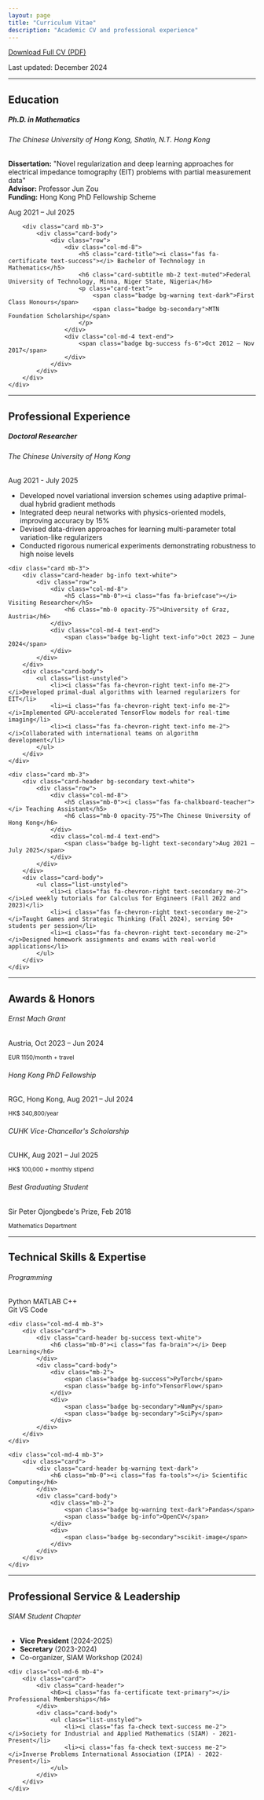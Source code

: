 ```yaml
---
layout: page
title: "Curriculum Vitae"
description: "Academic CV and professional experience"
---
```


<div class="text-center mb-5">
    <a href="/CV.pdf" class="btn btn-primary btn-lg" target="_blank">
        <i class="fas fa-download"></i> Download Full CV (PDF)
    </a>
    <p class="text-muted mt-2">Last updated: December 2024</p>
</div>

---

## Education

<div class="row">
    <div class="col-md-12">
        <div class="card mb-3">
            <div class="card-body">
                <div class="row">
                    <div class="col-md-8">
                        <h5 class="card-title"><i class="fas fa-graduation-cap text-primary"></i> Ph.D. in Mathematics</h5>
                        <h6 class="card-subtitle mb-2 text-muted">The Chinese University of Hong Kong, Shatin, N.T. Hong Kong</h6>
                        <p class="card-text">
                            <strong>Dissertation:</strong> "Novel regularization and deep learning approaches for electrical impedance tomography (EIT) problems with partial measurement data"<br>
                            <strong>Advisor:</strong> Professor Jun Zou<br>
                            <strong>Funding:</strong> <span class="badge bg-success">Hong Kong PhD Fellowship Scheme</span>
                        </p>
                    </div>
                    <div class="col-md-4 text-end">
                        <span class="badge bg-primary fs-6">Aug 2021 – Jul 2025</span>
                    </div>
                </div>
            </div>
        </div>
        
        <div class="card mb-3">
            <div class="card-body">
                <div class="row">
                    <div class="col-md-8">
                        <h5 class="card-title"><i class="fas fa-certificate text-success"></i> Bachelor of Technology in Mathematics</h5>
                        <h6 class="card-subtitle mb-2 text-muted">Federal University of Technology, Minna, Niger State, Nigeria</h6>
                        <p class="card-text">
                            <span class="badge bg-warning text-dark">First Class Honours</span>
                            <span class="badge bg-secondary">MTN Foundation Scholarship</span>
                        </p>
                    </div>
                    <div class="col-md-4 text-end">
                        <span class="badge bg-success fs-6">Oct 2012 – Nov 2017</span>
                    </div>
                </div>
            </div>
        </div>
    </div>
</div>

---

## Professional Experience

<div class="timeline">
    <div class="card mb-3">
        <div class="card-header bg-primary text-white">
            <div class="row">
                <div class="col-md-8">
                    <h5 class="mb-0"><i class="fas fa-briefcase"></i> Doctoral Researcher</h5>
                    <h6 class="mb-0 opacity-75">The Chinese University of Hong Kong</h6>
                </div>
                <div class="col-md-4 text-end">
                    <span class="badge bg-light text-primary">Aug 2021 - July 2025</span>
                </div>
            </div>
        </div>
        <div class="card-body">
            <ul class="list-unstyled">
                <li><i class="fas fa-chevron-right text-primary me-2"></i>Developed novel variational inversion schemes using adaptive primal-dual hybrid gradient methods</li>
                <li><i class="fas fa-chevron-right text-primary me-2"></i>Integrated deep neural networks with physics-oriented models, improving accuracy by 15%</li>
                <li><i class="fas fa-chevron-right text-primary me-2"></i>Devised data-driven approaches for learning multi-parameter total variation-like regularizers</li>
                <li><i class="fas fa-chevron-right text-primary me-2"></i>Conducted rigorous numerical experiments demonstrating robustness to high noise levels</li>
            </ul>
        </div>
    </div>
    
    <div class="card mb-3">
        <div class="card-header bg-info text-white">
            <div class="row">
                <div class="col-md-8">
                    <h5 class="mb-0"><i class="fas fa-briefcase"></i> Visiting Researcher</h5>
                    <h6 class="mb-0 opacity-75">University of Graz, Austria</h6>
                </div>
                <div class="col-md-4 text-end">
                    <span class="badge bg-light text-info">Oct 2023 – June 2024</span>
                </div>
            </div>
        </div>
        <div class="card-body">
            <ul class="list-unstyled">
                <li><i class="fas fa-chevron-right text-info me-2"></i>Developed primal-dual algorithms with learned regularizers for EIT</li>
                <li><i class="fas fa-chevron-right text-info me-2"></i>Implemented GPU-accelerated TensorFlow models for real-time imaging</li>
                <li><i class="fas fa-chevron-right text-info me-2"></i>Collaborated with international teams on algorithm development</li>
            </ul>
        </div>
    </div>

    <div class="card mb-3">
        <div class="card-header bg-secondary text-white">
            <div class="row">
                <div class="col-md-8">
                    <h5 class="mb-0"><i class="fas fa-chalkboard-teacher"></i> Teaching Assistant</h5>
                    <h6 class="mb-0 opacity-75">The Chinese University of Hong Kong</h6>
                </div>
                <div class="col-md-4 text-end">
                    <span class="badge bg-light text-secondary">Aug 2021 – July 2025</span>
                </div>
            </div>
        </div>
        <div class="card-body">
            <ul class="list-unstyled">
                <li><i class="fas fa-chevron-right text-secondary me-2"></i>Led weekly tutorials for Calculus for Engineers (Fall 2022 and 2023)</li>
                <li><i class="fas fa-chevron-right text-secondary me-2"></i>Taught Games and Strategic Thinking (Fall 2024), serving 50+ students per session</li>
                <li><i class="fas fa-chevron-right text-secondary me-2"></i>Designed homework assignments and exams with real-world applications</li>
            </ul>
        </div>
    </div>
</div>

---

## Awards & Honors

<div class="row text-center">
    <div class="col-md-3 mb-3">
        <div class="card">
            <div class="card-body">
                <i class="fas fa-trophy fa-3x text-warning mb-3"></i>
                <h6>Ernst Mach Grant</h6>
                <p class="text-muted">Austria, Oct 2023 – Jun 2024</p>
                <small class="text-muted">EUR 1150/month + travel</small>
            </div>
        </div>
    </div>
    <div class="col-md-3 mb-3">
        <div class="card">
            <div class="card-body">
                <i class="fas fa-medal fa-3x text-primary mb-3"></i>
                <h6>Hong Kong PhD Fellowship</h6>
                <p class="text-muted">RGC, Hong Kong, Aug 2021 – Jul 2024</p>
                <small class="text-muted">HK$ 340,800/year</small>
            </div>
        </div>
    </div>
    <div class="col-md-3 mb-3">
        <div class="card">
            <div class="card-body">
                <i class="fas fa-award fa-3x text-success mb-3"></i>
                <h6>CUHK Vice-Chancellor's Scholarship</h6>
                <p class="text-muted">CUHK, Aug 2021 – Jul 2025</p>
                <small class="text-muted">HK$ 100,000 + monthly stipend</small>
            </div>
        </div>
    </div>
    <div class="col-md-3 mb-3">
        <div class="card">
            <div class="card-body">
                <i class="fas fa-star fa-3x text-info mb-3"></i>
                <h6>Best Graduating Student</h6>
                <p class="text-muted">Sir Peter Ojongbede's Prize, Feb 2018</p>
                <small class="text-muted">Mathematics Department</small>
            </div>
        </div>
    </div>
</div>

---

## Technical Skills & Expertise

<div class="row">
    <div class="col-md-4 mb-3">
        <div class="card">
            <div class="card-header bg-primary text-white">
                <h6 class="mb-0"><i class="fas fa-code"></i> Programming</h6>
            </div>
            <div class="card-body">
                <div class="mb-2">
                    <span class="badge bg-primary">Python</span>
                    <span class="badge bg-info">MATLAB</span>
                    <span class="badge bg-warning text-dark">C++</span>
                </div>
                <div>
                    <span class="badge bg-secondary">Git</span>
                    <span class="badge bg-secondary">VS Code</span>
                </div>
            </div>
        </div>
    </div>
    
    <div class="col-md-4 mb-3">
        <div class="card">
            <div class="card-header bg-success text-white">
                <h6 class="mb-0"><i class="fas fa-brain"></i> Deep Learning</h6>
            </div>
            <div class="card-body">
                <div class="mb-2">
                    <span class="badge bg-success">PyTorch</span>
                    <span class="badge bg-info">TensorFlow</span>
                </div>
                <div>
                    <span class="badge bg-secondary">NumPy</span>
                    <span class="badge bg-secondary">SciPy</span>
                </div>
            </div>
        </div>
    </div>
    
    <div class="col-md-4 mb-3">
        <div class="card">
            <div class="card-header bg-warning text-dark">
                <h6 class="mb-0"><i class="fas fa-tools"></i> Scientific Computing</h6>
            </div>
            <div class="card-body">
                <div class="mb-2">
                    <span class="badge bg-warning text-dark">Pandas</span>
                    <span class="badge bg-info">OpenCV</span>
                </div>
                <div>
                    <span class="badge bg-secondary">scikit-image</span>
                </div>
            </div>
        </div>
    </div>
</div>

---

## Professional Service & Leadership

<div class="row">
    <div class="col-md-6 mb-4">
        <div class="card">
            <div class="card-header">
                <h6><i class="fas fa-users text-primary"></i> SIAM Student Chapter</h6>
            </div>
            <div class="card-body">
                <ul class="list-unstyled">
                    <li><i class="fas fa-user-tie text-primary me-2"></i><strong>Vice President</strong> (2024-2025)</li>
                    <li><i class="fas fa-user-edit text-primary me-2"></i><strong>Secretary</strong> (2023-2024)</li>
                    <li><i class="fas fa-calendar text-primary me-2"></i>Co-organizer, SIAM Workshop (2024)</li>
                </ul>
            </div>
        </div>
    </div>
    
    <div class="col-md-6 mb-4">
        <div class="card">
            <div class="card-header">
                <h6><i class="fas fa-certificate text-primary"></i> Professional Memberships</h6>
            </div>
            <div class="card-body">
                <ul class="list-unstyled">
                    <li><i class="fas fa-check text-success me-2"></i>Society for Industrial and Applied Mathematics (SIAM) - 2021-Present</li>
                    <li><i class="fas fa-check text-success me-2"></i>Inverse Problems International Association (IPIA) - 2022-Present</li>
                </ul>
            </div>
        </div>
    </div>
</div>
